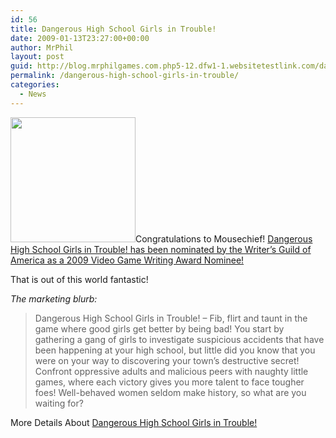 ```yaml
---
id: 56
title: Dangerous High School Girls in Trouble!
date: 2009-01-13T23:27:00+00:00
author: MrPhil
layout: post
guid: http://blog.mrphilgames.com.php5-12.dfw1-1.websitetestlink.com/dangerous-high-school-girls-in-trouble/
permalink: /dangerous-high-school-girls-in-trouble/
categories:
  - News
---
```

<div class="Normal">
  <a href="http://www.mrphilgames.com/wp-content/uploads/2009/01/dangerous-high-school-girls-in-trouble_large.jpg"><img class="alignleft size-full wp-image-798" title="Dangerous High School Girls in Trouble!" src="http://www.mrphilgames.com/wp-content/uploads/2009/01/dangerous-high-school-girls-in-trouble_large.jpg" alt="" width="200" height="200" srcset="http://www.mrphilgames.com/wp-content/uploads/2009/01/dangerous-high-school-girls-in-trouble_large.jpg 200w, http://www.mrphilgames.com/wp-content/uploads/2009/01/dangerous-high-school-girls-in-trouble_large-150x150.jpg 150w" sizes="(max-width: 200px) 100vw, 200px" /></a>Congratulations to Mousechief! <a href="http://www.mousechief.com/dhsg/dg_press.html" target="_self">Dangerous High School Girls in Trouble! has been nominated by the Writer&#8217;s Guild of America as a 2009 Video Game Writing Award Nominee!</a></p> 
  
  <p>
    That is out of this world fantastic!
  </p>
  
  <p>
    <em>The marketing blurb:</em>
  </p>
  
  <blockquote>
    <p>
      Dangerous High School Girls in Trouble! &#8211; Fib, flirt and taunt in the game where good girls get better by being bad! You start by gathering a gang of girls to investigate suspicious accidents that have been happening at your high school, but little did you know that you were on your way to discovering your town&#8217;s destructive secret! Confront oppressive adults and malicious peers with naughty little games, where each victory gives you more talent to face tougher foes! Well-behaved women seldom make history, so what are you waiting for?
    </p>
  </blockquote>
  
  <p>
    More Details About <a href="http://www.mousechief.com/dhsg/index.html" target="_self">Dangerous High School Girls in Trouble!</a>
  </p>
</div>